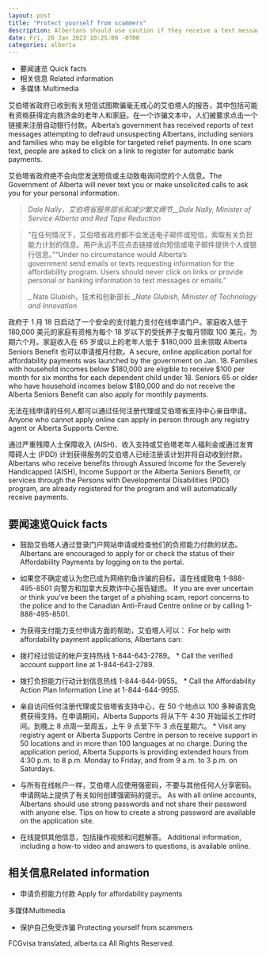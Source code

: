 ```yaml
---
layout: post
title: "Protect yourself from scammers"
description: Albertans should use caution if they receive a text message claiming to be from government about affordability payments.
date: Fri, 20 Jan 2023 10:25:00 -0700
categories: alberta
---
```


* 要闻速览 Quick facts
* 相关信息 Related information
* 多媒体 Multimedia

艾伯塔省政府已收到有关短信试图欺骗毫无戒心的艾伯塔人的报告，其中包括可能有资格获得定向救济金的老年人和家庭。在一个诈骗文本中，人们被要求点击一个链接来注册自动银行付款。Alberta’s government has received reports of text messages attempting to defraud unsuspecting Albertans, including seniors and families who may be eligible for targeted relief payments. In one scam text, people are asked to click on a link to register for automatic bank payments.

艾伯塔省政府绝不会向您发送短信或主动致电询问您的个人信息。The Government of Alberta will never text you or make unsolicited calls to ask you for your personal information.

>
> _Dale Nally，艾伯塔省服务部长和减少繁文缛节__Dale Nally, Minister of Service Alberta and Red Tape Reduction_

> “在任何情况下，艾伯塔省政府都不会发送电子邮件或短信，索取有关负担能力计划的信息。用户永远不应点击链接或向短信或电子邮件提供个人或银行信息。”“Under no circumstance would Alberta’s government send emails or texts requesting information for the affordability program. Users should never click on links or provide personal or banking information to text messages or emails.”
>
> _ Nate Glubish，技术和创新部长 __Nate Glubish, Minister of Technology and Innovation_

政府于 1 月 18 日启动了一个安全的支付能力支付在线申请门户。家庭收入低于 180,000 美元的家庭有资格为每个 18 岁以下的受抚养子女每月领取 100 美元，为期六个月。家庭收入在 65 岁或以上的老年人低于 $180,000 且未领取 Alberta Seniors Benefit 也可以申请按月付款。A secure, online application portal for affordability payments was launched by the government on Jan. 18. Families with household incomes below $180,000 are eligible to receive $100 per month for six months for each dependent child under 18. Seniors 65 or older who have household incomes below $180,000 and do not receive the Alberta Seniors Benefit can also apply for monthly payments.

无法在线申请的任何人都可以通过任何注册代理或艾伯塔省支持中心亲自申请。Anyone who cannot apply online can apply in person through any registry agent or Alberta Supports Centre.

通过严重残障人士保障收入 (AISH)、收入支持或艾伯塔老年人福利金或通过发育障碍人士 (PDD) 计划获得服务的艾伯塔人已经注册该计划并将自动收到付款。Albertans who receive benefits through Assured Income for the Severely Handicapped (AISH), Income Support or the Alberta Seniors Benefit, or services through the Persons with Developmental Disabilities (PDD) program, are already registered for the program and will automatically receive payments.

## 要闻速览Quick facts

* 鼓励艾伯塔人通过登录门户网站申请或检查他们的负担能力付款的状态。 Albertans are encouraged to apply for or check the status of their Affordability Payments by logging on to the portal.

* 如果您不确定或认为您已成为网络钓鱼诈骗的目标，请在线或致电 1-888-495-8501 向警方和加拿大反欺诈中心报告疑虑。 If you are ever uncertain or think you’ve been the target of a phishing scam, report concerns to the police and to the Canadian Anti-Fraud Centre online or by calling 1-888-495-8501.

* 为获得支付能力支付申请方面的帮助，艾伯塔人可以： For help with affordability payment applications, Albertans can:

* 拨打经过验证的帐户支持热线 1-844-643-2789。 * Call the verified account support line at 1-844-643-2789.

* 拨打负担能力行动计划信息热线 1-844-644-9955。 * Call the Affordability Action Plan Information Line at 1-844-644-9955.

* 亲自访问任何注册代理或艾伯塔省支持中心，在 50 个地点以 100 多种语言免费获得支持。在申请期间，Alberta Supports 将从下午 4:30 开始延长工作时间。到晚上 8 点周一至周五，上午 9 点至下午 3 点在星期六。 * Visit any registry agent or Alberta Supports Centre in person to receive support in 50 locations and in more than 100 languages at no charge. During the application period, Alberta Supports is providing extended hours from 4:30 p.m. to 8 p.m. Monday to Friday, and from 9 a.m. to 3 p.m. on Saturdays.

* 与所有在线帐户一样，艾伯塔人应使用强密码，不要与其他任何人分享密码。申请网站上提供了有关如何创建强密码的提示。 As with all online accounts, Albertans should use strong passwords and not share their password with anyone else. Tips on how to create a strong password are available on the application site.

* 在线提供其他信息，包括操作视频和问题解答。 Additional information, including a how-to video and answers to questions, is available online.

## 相关信息Related information

* 申请负担能力付款 Apply for affordability payments

多媒体Multimedia

* 保护自己免受诈骗 Protecting yourself from scammers

FCGvisa translated, alberta.ca All Rights Reserved.
